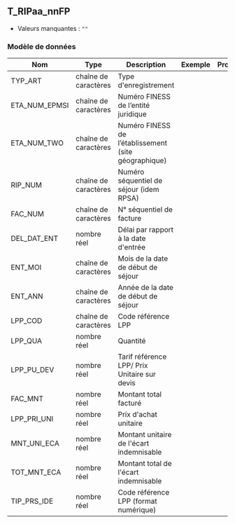 <!-- SPDX-License-Identifier: MPL-2.0 -->
## T_RIPaa_nnFP

- Valeurs manquantes : `""`

### Modèle de données

|Nom|Type|Description|Exemple|Propriétés|
|-|-|-|-|-|
|TYP_ART|chaîne de caractères|Type d'enregistrement|||
|ETA_NUM_EPMSI|chaîne de caractères|Numéro FINESS de l’entité juridique|||
|ETA_NUM_TWO|chaîne de caractères|Numéro FINESS de l’établissement (site géographique)|||
|RIP_NUM|chaîne de caractères|Numéro séquentiel de séjour (idem RPSA)|||
|FAC_NUM|chaîne de caractères|N° séquentiel de facture|||
|DEL_DAT_ENT|nombre réel|Délai par rapport à la date d'entrée|||
|ENT_MOI|chaîne de caractères|Mois de la date de début de séjour|||
|ENT_ANN|chaîne de caractères|Année de la date de début de séjour|||
|LPP_COD|chaîne de caractères|Code référence LPP|||
|LPP_QUA|nombre réel|Quantité|||
|LPP_PU_DEV|nombre réel|Tarif référence LPP/ Prix Unitaire sur devis|||
|FAC_MNT|nombre réel|Montant total facturé|||
|LPP_PRI_UNI|nombre réel|Prix d'achat unitaire|||
|MNT_UNI_ECA|nombre réel|Montant unitaire de l'écart indemnisable|||
|TOT_MNT_ECA|nombre réel|Montant total de l'écart indemnisable|||
|TIP_PRS_IDE|nombre réel|Code référence LPP (format numérique)|||
